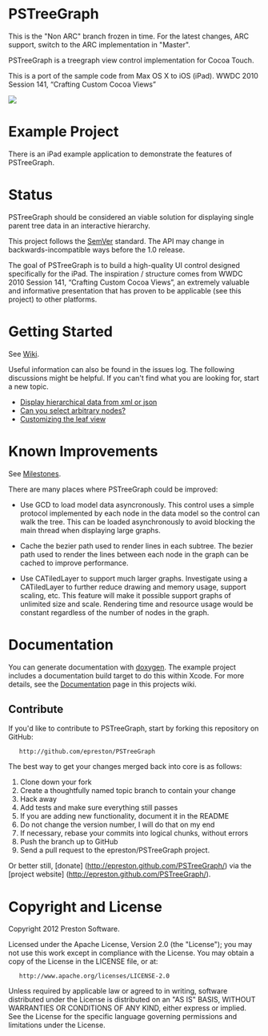 # PSTreeGraph

This is the "Non ARC" branch frozen in time.  For the latest changes, ARC support, switch to the ARC implementation in "Master".

PSTreeGraph is a treegraph view control implementation for Cocoa Touch.

This is a port of the sample code from Max OS X to iOS (iPad). 
WWDC 2010 Session 141, “Crafting Custom Cocoa Views”

![](http://farm7.static.flickr.com/6193/6055022105_ab831b2d8e.jpg)


# Example Project

There is an iPad example application to demonstrate the features of PSTreeGraph.


# Status



PSTreeGraph should be considered an viable solution for displaying single parent tree data in an interactive hierarchy.

This project follows the [SemVer](http://semver.org/) standard. The API may change in backwards-incompatible ways before the 1.0 release.

The goal of PSTreeGraph is to build a high-quality UI control designed specifically for the iPad.  The inspiration / structure comes from WWDC 2010 Session 141, “Crafting Custom Cocoa Views”, an extremely valuable and informative presentation that has proven to be applicable (see this project) to other platforms.


# Getting Started

See [Wiki](https://github.com/epreston/PSTreeGraph/wiki).

Useful information can also be found in the issues log. The following discussions might be helpful. If you can't find what you are looking for, start a new topic.

* [Display hierarchical data from xml or json](https://github.com/epreston/PSTreeGraph/issues/9)
* [Can you select arbitrary nodes?](https://github.com/epreston/PSTreeGraph/issues/5)
* [Customizing the leaf view](https://github.com/epreston/PSTreeGraph/issues/7)


# Known Improvements

See [Milestones](https://github.com/epreston/PSTreeGraph/issues/milestones?with_issues=no).

There are many places where PSTreeGraph could be improved:

* Use GCD to load model data asyncronously.  This control uses a simple protocol implemented by each node in the data model so the control can walk the tree. This can be loaded asynchronously to avoid blocking the main thread when displaying large graphs.

* Cache the bezier path used to render lines in each subtree.  The bezier path used to render the lines between each node in the graph can be cached to improve performance.

* Use CATiledLayer to support much larger graphs.  Investigate using a CATiledLayer to further reduce drawing and memory usage, support scaling, etc. This feature will make it possible support graphs of unlimited size and scale. Rendering time and resource usage would be constant regardless of the number of nodes in the graph.


# Documentation

You can generate documentation with [doxygen](http://www.doxygen.org). The example project includes a documentation build target to do this within Xcode.    For more details, see the [Documentation](https://github.com/epreston/PSTreeGraph/wiki/Documentation) page in this projects wiki.

## Contribute

If you'd like to contribute to PSTreeGraph, start by forking this repository on GitHub:

       http://github.com/epreston/PSTreeGraph

The best way to get your changes merged back into core is as follows:

1. Clone down your fork
2. Create a thoughtfully named topic branch to contain your change
3. Hack away
4. Add tests and make sure everything still passes
5. If you are adding new functionality, document it in the README
6. Do not change the version number, I will do that on my end
7. If necessary, rebase your commits into logical chunks, without errors
8. Push the branch up to GitHub
9. Send a pull request to the epreston/PSTreeGraph project.

Or better still, [donate] (http://epreston.github.com/PSTreeGraph/) via the [project website] (http://epreston.github.com/PSTreeGraph/).


# Copyright and License

Copyright 2012 Preston Software.

   Licensed under the Apache License, Version 2.0 (the "License");
   you may not use this work except in compliance with the License.
   You may obtain a copy of the License in the LICENSE file, or at:

       http://www.apache.org/licenses/LICENSE-2.0

   Unless required by applicable law or agreed to in writing, software
   distributed under the License is distributed on an "AS IS" BASIS,
   WITHOUT WARRANTIES OR CONDITIONS OF ANY KIND, either express or implied.
   See the License for the specific language governing permissions and
   limitations under the License.


